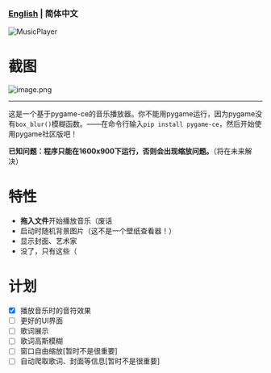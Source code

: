 ### [English](/readme.md) | 简体中文

![MusicPlayer](https://socialify.git.ci/Doushabao233/MusicPlayer/image?description=1&forks=1&issues=1&language=1&name=1&owner=1&pattern=Diagonal%20Stripes&pulls=1&stargazers=1&theme=Light)

# 截图

![image.png](https://s2.loli.net/2023/08/03/rREXwvT28zc6WHG.png)

---

这是一个基于pygame-ce的音乐播放器。你不能用pygame运行，因为pygame没有`box_blur()`模糊函数。——在命令行输入`pip install pygame-ce`，然后开始使用pygame社区版吧！

**已知问题：程序只能在1600x900下运行，否则会出现缩放问题。**（将在未来解决）

# 特性

- **拖入文件**开始播放音乐（废话
- 启动时随机背景图片（这不是一个壁纸查看器！）
- 显示封面、艺术家
- 没了，只有这些（

# 计划

 - [X] 播放音乐时的音符效果
 - [ ] 更好的UI界面
 - [ ] 歌词展示
 - [ ] 歌词高斯模糊
 - [ ] 窗口自由缩放[暂时不是很重要]
 - [ ] 自动爬取歌词、封面等信息[暂时不是很重要]
